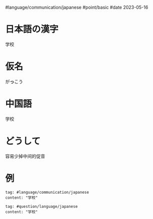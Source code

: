 #language/communication/japanese #point/basic #date 2023-05-16

# 日本語の漢字

学校

# 仮名

が**っ**こう

# 中国語

学校

# どうして

容易少掉中间的促音

# 例

```query
tag: #language/communication/japanese
content: "学校"
```

```query
tag: #question/language/japanese 
content: "学校"
```